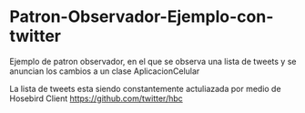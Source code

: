 Patron-Observador-Ejemplo-con-twitter
=====================================

Ejemplo de patron observador, en el que se observa una lista de tweets y se anuncian los cambios a un clase AplicacionCelular

La lista de tweets esta siendo constantemente actuliazada por medio de Hosebird Client
https://github.com/twitter/hbc


